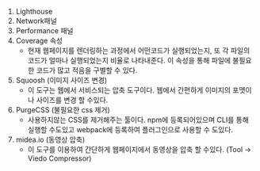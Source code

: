 1. Lighthouse
2. Network패널
3. Performance 패널
4. Coverage 속성
    - 현재 웹페이지를 렌더링하는 과정에서 어떤코드가 실행되었는지, 또 각 파일의 코드가 얼마나 실행되었는지 비율로 나타내준다.
      이 속성을 통해 파일에 불필요한 코드가 많고 적음을 구별할 수 있다.
5. Squoosh (이미지 사이즈 변경)
    - 이 도구는 웹에서 서비스되는 압축 도구이다. 웹에서 간편하게 이미지의 포맷이나 사이즈를 변경 할 수있다.
6. PurgeCSS (불필요한 css 제거)
    - 사용하지않는 CSS를 제거해주는 툴이다.
      npm에 등록되어있으며 CLI를 통해 실행할 수도있고 webpack에 등록하여 플러그인으로 사용할 수 도있다.
7. midea.io (동영상 압축)
    - 이 도구를 이용하여 간단하게 웹페이지에서 동영상을 압축 할 수있다. (Tool -> Viedo Compressor)
